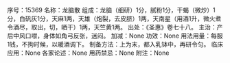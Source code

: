 序号：15369
名称：龙脑散
组成：龙脑（细研）1分，腻粉1分，干蝎（微炒）1分，白矾灰1分，天麻1两，天雄（炮裂，去皮脐）1两，天南星（用酒1升，微火煮令酒尽，取出，切，晒干）1两，天竺黄1两。
出处：《圣惠》卷七十八。
主治：产后中风口噤，身体如角弓反张，迷闷。
加减：None
功效：None
用法用量：每服1钱，不拘时候，以暖酒调下。
制备方法：上为末，都入乳钵中，再研令匀。
临床应用：None
各家论述：None
用药禁忌：None
附注：None
